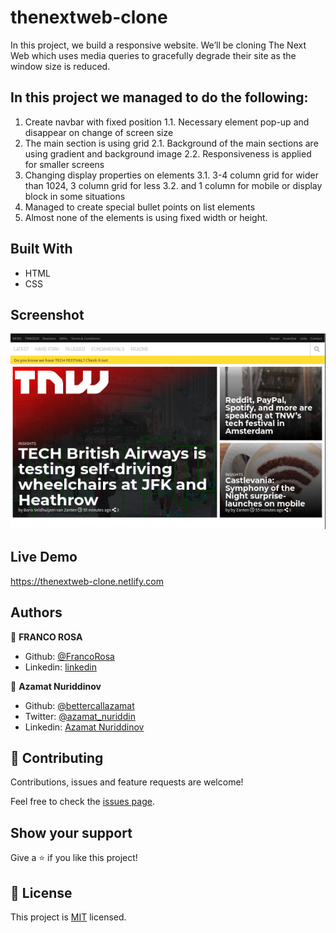 # thenextweb-clone
In this project, we build a responsive website. We’ll be cloning The Next Web which uses media queries to gracefully degrade their site as the window size is reduced.

## In this project we managed to do the following:
1. Create navbar with fixed position
1.1. Necessary element pop-up and disappear on change of screen size
2. The main section is using grid
2.1. Background of the main sections are using gradient and background image
2.2. Responsiveness is applied for smaller screens
3. Changing display properties on elements
3.1. 3-4 column grid for wider than 1024, 3 column grid for less 
3.2. and 1 column for mobile or display block in some situations
4. Managed to create special bullet points on list elements
5. Almost none of the elements is using fixed width or height. 

## Built With

- HTML
- CSS

## Screenshot

![Screenshot](imgs/screenshot.png)

## Live Demo

https://thenextweb-clone.netlify.com

## Authors

👤 **FRANCO ROSA**

- Github: [@FrancoRosa](https://github.com/FrancoRosa)
- Linkedin: [linkedin](https://www.linkedin.com/in/franco-rosa-79972119b)

👤 **Azamat Nuriddinov**

- Github: [@bettercallazamat](https://github.com/bettercallazamat)
- Twitter: [@azamat_nuriddin](https://twitter.com/azamat_nuriddin)
- Linkedin: [Azamat Nuriddinov](https://www.linkedin.com/in/azamat-nuriddinov-57579868)

## 🤝 Contributing

Contributions, issues and feature requests are welcome!

Feel free to check the [issues page](issues/).

## Show your support

Give a ⭐️ if you like this project!

## 📝 License

This project is [MIT](lic.url) licensed.
